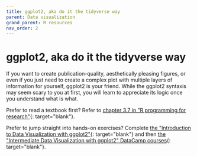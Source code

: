 ```yaml
---
title: ggplot2, aka do it the tidyverse way
parent: Data visualization
grand_parent: R resources
nav_order: 2
---
```


# ggplot2, aka do it the tidyverse way

If you want to create publication-quality, aesthetically pleasing figures, or even if you just need to create a complex plot with multiple layers of information for yourself, ggplot2 is your friend. While the ggplot2 syntaxis may seem scary to you at first, you will learn to appreciate its logic once you understand what is what.

Prefer to read a textbook first? Refer to [chapter 3.7 in "R programming for research"](https://geanders.github.io/RProgrammingForResearch/exploring-data-1.html#plots-to-explore-data){: target="blank"}.

Prefer to jump straight into hands-on exercises? Complete [the "Introduction to Data Visualization with ggplot2"](https://learn.datacamp.com/courses/introduction-to-data-visualization-with-ggplot2){: target="blank"} and then [the "Intermediate Data Visualization with ggplot2" DataCamp courses](https://learn.datacamp.com/courses/intermediate-data-visualization-with-ggplot2){: target="blank"}.
